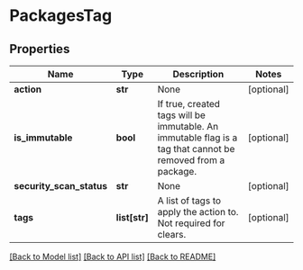# PackagesTag

## Properties
Name | Type | Description | Notes
------------ | ------------- | ------------- | -------------
**action** | **str** | None | [optional] 
**is_immutable** | **bool** | If true, created tags will be immutable. An immutable flag is a tag that cannot be removed from a package. | [optional] 
**security_scan_status** | **str** | None | [optional] 
**tags** | **list[str]** | A list of tags to apply the action to. Not required for clears. | [optional] 

[[Back to Model list]](../README.md#documentation-for-models) [[Back to API list]](../README.md#documentation-for-api-endpoints) [[Back to README]](../README.md)


